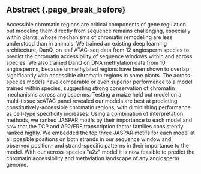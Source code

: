 ## Abstract {.page_break_before}

Accessible chromatin regions are critical components of gene regulation but modeling them directly from sequence remains challenging, especially within plants, whose mechanisms of chromatin remodeling are less understood than in animals.
We trained an existing deep learning architecture, DanQ, on leaf ATAC-seq data from 12 angiosperm species to predict the chromatin accessibility of sequence windows within and across species.
We also trained DanQ on DNA methylation data from 10 angiosperms, because unmethylated regions have been shown to overlap significantly with accessible chromatin regions in some plants.
The across-species models have comparable or even superior performance to a model trained within species, suggesting strong conservation of chromatin mechanisms across angiosperms.
Testing a maize held out model on a multi-tissue scATAC panel revealed our models are best at predicting constitutively-accessible chromatin regions, with diminishing performance as cell-type specificity increases.
Using a combination of interpretation methods, we ranked JASPAR motifs by their importance to each model and saw that the TCP and AP2/ERF transcription factor families consistently ranked highly.
We embedded the top three JASPAR motifs for each model at all possible positions on both strands in our sequence window and observed position- and strand-specific patterns in their importance to the model.
With our across-species "a2z" model it is now feasible to predict the chromatin accessibility and methylation landscape of any angiosperm genome.
